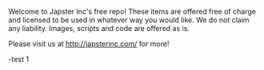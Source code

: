 Welcome to Japster Inc's free repo!  These items are offered free of charge and licensed to be used in whatever way you would like.  We do not claim any liability. Images, scripts and code are offered as is. 

Please visit us at http://japsterinc.com/ for more! 

-test 1
